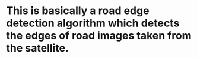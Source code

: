 # This is basically a road edge detection algorithm which detects the edges of road images taken from the satellite.
